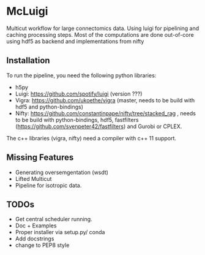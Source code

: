 # McLuigi

Multicut workflow for large connectomics data.
Using luigi for pipelining and caching processing steps.
Most of the computations are done out-of-core using hdf5 as backend and implementations from nifty

## Installation

To run the pipeline, you need the following python libraries:

* h5py
* Luigi: https://github.com/spotify/luigi (version ???)
* Vigra: https://github.com/ukoethe/vigra (master, needs to be build with hdf5 and python-bindings) 
* Nifty: https://github.com/constantinpape/nifty/tree/stacked_rag , needs to be build with python-bindings, hdf5, fastfilters (https://github.com/svenpeter42/fastfilters) and Gurobi or CPLEX.

The c++ libraries (vigra, nifty) need a compiler with c++ 11 support.

## Missing Features

* Generating oversemgentation (wsdt)
* Lifted Multicut
* Pipeline for isotropic data.

## TODOs

* Get central scheduler running.
* Doc + Examples
* Proper installer via setup.py/ conda
* Add docstrings
* change to PEP8 style
